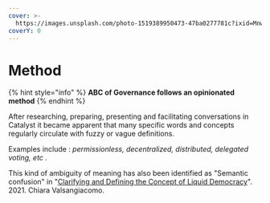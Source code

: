```yaml
---
cover: >-
  https://images.unsplash.com/photo-1519389950473-47ba0277781c?ixid=MnwxMjA3fDB8MHxwaG90by1wYWdlfHx8fGVufDB8fHx8&ixlib=rb-1.2.1&auto=format&fit=crop&w=2970&q=80
coverY: 0
---
```


# Method

{% hint style="info" %}
**ABC of Governance follows an opinionated method**
{% endhint %}



After researching, preparing, presenting and facilitating conversations in Catalyst it became apparent that many specific words and concepts regularly circulate with fuzzy or vague definitions.

Examples include : _permissionless, decentralized, distributed, delegated voting, etc ._

This kind of ambiguity of meaning has also been identified as "Semantic confusion" in "[Clarifying and Defining the Concept of Liquid Democracy](https://onlinelibrary.wiley.com/doi/full/10.1111/spsr.12486)". 2021. Chiara Valsangiacomo.
